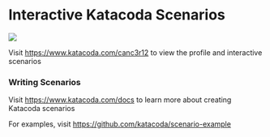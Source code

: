 # Interactive Katacoda Scenarios

[![](http://shields.katacoda.com/katacoda/canc3r12/count.svg)](https://www.katacoda.com/canc3r12 "Get your profile on Katacoda.com")

Visit https://www.katacoda.com/canc3r12 to view the profile and interactive scenarios

### Writing Scenarios
Visit https://www.katacoda.com/docs to learn more about creating Katacoda scenarios

For examples, visit https://github.com/katacoda/scenario-example
